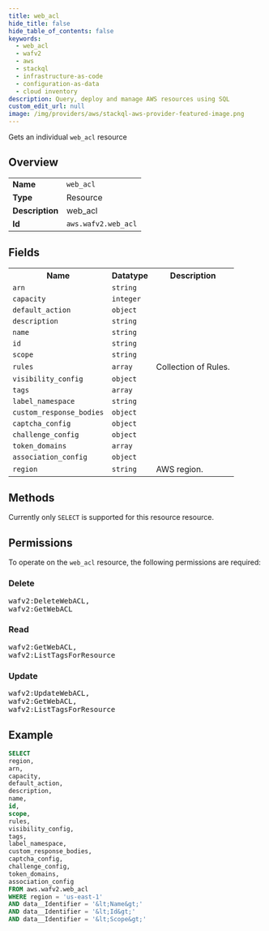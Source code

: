 ```yaml
---
title: web_acl
hide_title: false
hide_table_of_contents: false
keywords:
  - web_acl
  - wafv2
  - aws
  - stackql
  - infrastructure-as-code
  - configuration-as-data
  - cloud inventory
description: Query, deploy and manage AWS resources using SQL
custom_edit_url: null
image: /img/providers/aws/stackql-aws-provider-featured-image.png
---
```

Gets an individual <code>web_acl</code> resource

## Overview
<table><tbody>
<tr><td><b>Name</b></td><td><code>web_acl</code></td></tr>
<tr><td><b>Type</b></td><td>Resource</td></tr>
<tr><td><b>Description</b></td><td>web_acl</td></tr>
<tr><td><b>Id</b></td><td><code>aws.wafv2.web_acl</code></td></tr>
</tbody></table>

## Fields
<table><tbody>
<tr><th>Name</th><th>Datatype</th><th>Description</th></tr>
<tr><td><code>arn</code></td><td><code>string</code></td><td></td></tr>
<tr><td><code>capacity</code></td><td><code>integer</code></td><td></td></tr>
<tr><td><code>default_action</code></td><td><code>object</code></td><td></td></tr>
<tr><td><code>description</code></td><td><code>string</code></td><td></td></tr>
<tr><td><code>name</code></td><td><code>string</code></td><td></td></tr>
<tr><td><code>id</code></td><td><code>string</code></td><td></td></tr>
<tr><td><code>scope</code></td><td><code>string</code></td><td></td></tr>
<tr><td><code>rules</code></td><td><code>array</code></td><td>Collection of Rules.</td></tr>
<tr><td><code>visibility_config</code></td><td><code>object</code></td><td></td></tr>
<tr><td><code>tags</code></td><td><code>array</code></td><td></td></tr>
<tr><td><code>label_namespace</code></td><td><code>string</code></td><td></td></tr>
<tr><td><code>custom_response_bodies</code></td><td><code>object</code></td><td></td></tr>
<tr><td><code>captcha_config</code></td><td><code>object</code></td><td></td></tr>
<tr><td><code>challenge_config</code></td><td><code>object</code></td><td></td></tr>
<tr><td><code>token_domains</code></td><td><code>array</code></td><td></td></tr>
<tr><td><code>association_config</code></td><td><code>object</code></td><td></td></tr>
<tr><td><code>region</code></td><td><code>string</code></td><td>AWS region.</td></tr>

</tbody></table>

## Methods
Currently only <code>SELECT</code> is supported for this resource resource.

## Permissions

To operate on the <code>web_acl</code> resource, the following permissions are required:

### Delete
<pre>
wafv2:DeleteWebACL,
wafv2:GetWebACL</pre>

### Read
<pre>
wafv2:GetWebACL,
wafv2:ListTagsForResource</pre>

### Update
<pre>
wafv2:UpdateWebACL,
wafv2:GetWebACL,
wafv2:ListTagsForResource</pre>


## Example
```sql
SELECT
region,
arn,
capacity,
default_action,
description,
name,
id,
scope,
rules,
visibility_config,
tags,
label_namespace,
custom_response_bodies,
captcha_config,
challenge_config,
token_domains,
association_config
FROM aws.wafv2.web_acl
WHERE region = 'us-east-1'
AND data__Identifier = '&lt;Name&gt;'
AND data__Identifier = '&lt;Id&gt;'
AND data__Identifier = '&lt;Scope&gt;'
```
